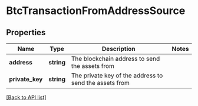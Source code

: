 # BtcTransactionFromAddressSource

## Properties

Name | Type | Description | Notes
------------ | ------------- | ------------- | -------------
**address** | **string** | The blockchain address to send the assets from |
**private_key** | **string** | The private key of the address to send the assets from |

[[Back to API list]](../../README.md#api-endpoints)
